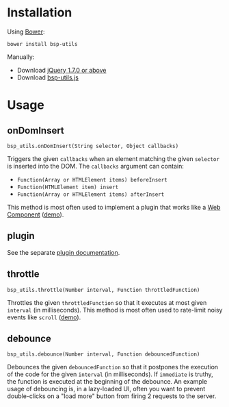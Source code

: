 # Installation

Using [Bower](http://bower.io/):

`bower install bsp-utils`

Manually:

- Download [jQuery 1.7.0 or above](http://jquery.com/download/)
- Download [bsp-utils.js](https://raw.githubusercontent.com/perfectsense/brightspot-js-utils/master/bsp-utils.js)

# Usage

## onDomInsert

`bsp_utils.onDomInsert(String selector, Object callbacks)`

Triggers the given `callbacks` when an element matching the given `selector` is inserted into the DOM. The `callbacks` argument can contain:

- `Function(Array or HTMLElement items) beforeInsert`
- `Function(HTMLElement item) insert`
- `Function(Array or HTMLElement items) afterInsert`

This method is most often used to implement a plugin that works like a [Web Component](http://www.w3.org/TR/components-intro/) ([demo](http://perfectsense.github.io/brightspot-js-utils/on-dom-insert.html)).

## plugin

See the separate [plugin documentation](PLUGIN.md).

## throttle

`bsp_utils.throttle(Number interval, Function throttledFunction)`

Throttles the given `throttledFunction` so that it executes at most given `interval` (in milliseconds). This method is most often used to rate-limit noisy events like `scroll` ([demo](http://perfectsense.github.io/brightspot-js-utils/throttle.html)).

## debounce

`bsp_utils.debounce(Number interval, Function debouncedFunction)`

Debounces the given `debouncedFunction` so that it postpones the execution of the code for the given `interval` (in milliseconds). If `immediate` is truthy, the function is executed at the beginning of the debounce. An example usage of debouncing is, in a lazy-loaded UI, often you want to prevent double-clicks on a "load more" button from firing 2 requests to the server.
